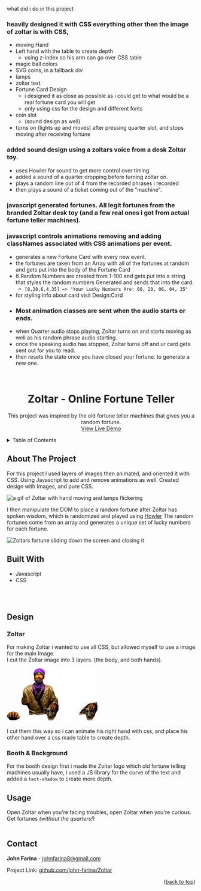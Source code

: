 <a name="readme-top"></a>
what did i do in this project

### heavily designed it with CSS everything other then the image of zoltar is with CSS,
- moving Hand
- Left hand with the table to create depth
  - using z-index so his arm can go over CSS table
- magic ball colors
- SVG coins, in a fallback div
- lamps
- zoltar text
- Fortune Card Design
  - i designed it as close as possible as i could get to what would be a real fortune card you will get
  - only using css for the design and different fonts
- coin slot
  - (sound design as well)
- turns on (lights up and moves) after pressing quarter slot, and stops moving after receiving fortune

### added sound design using a zoltars voice from a desk Zoltar toy.
- uses Howler for sound to get more control over timing
- added a sound of a quarter dropping before turning zoltar on.
- plays a random line out of 4 from the recorded phrases i recorded
- then plays a sound of a ticket coming out of the "machine".

### javascript generated fortunes. All legit fortunes from the branded Zoltar desk toy (and a few real ones i got from actual fortune teller machines).
### javascript controls animations removing and adding classNames associated with CSS animations per event.
- generates a new Fortune Card with every new event.
- the fortunes are taken from an Array with all of the fortunes at random and gets put into the body of the Fortune Card
- 6 Random Numbers are created from 1-100 and gets put into a string that styles the random numbers Generated and sends that into the card.
  - `[8,20,6,4,35] => "Your Lucky Numbers Are: 08, 20, 06, 04, 35"`
- for styling info about card visit Design:Card
- ### Most animation classes are sent when the audio starts or ends.
- when Quarter audio stops playing, Zoltar turns on and starts moving as well as his random phrase audio starting.
- once the speaking audio has stopped, Zoltar turns off and ur card gets sent out for you to read.
- then resets the state once you have closed your fortune. to generate a new one.

<!-- PROJECT LOGO -->
<br />
<div align="center">

<h1 align="center">Zoltar - Online Fortune Teller</h1>

  <p align="center">
   This project was inspired by the old fortune teller machines that gives you a random fortune.
    <br />
    <a href="https://linktowebsite.com">View Live Demo</a>
</div>


<!-- TABLE OF CONTENTS -->
<details>
  <summary>Table of Contents</summary>
  <ol>
    <li>
      <a href="#about-the-project">About The Project</a>
      <ul>
        <li><a href="#built-with">Built With</a></li>       <li><a href="#design">Design</a></li>
      </ul>
    </li>
    <li><a href="#usage">Usage</a></li>
    <li><a href="#contact">Contact</a></li>
  </ol>
</details>


<!-- ABOUT THE PROJECT -->
## About The Project

For this project I used layers of images then animated, and oriented it with CSS. Using Javascript to add and remove animations as well. Created design with Images, and pure CSS.

<img src="./src/img/ZoltarFirst.gif" alt="a gif of Zoltar with hand moving and lamps flickering" />

I then manipulate the DOM to place a random fortune after Zoltar has spoken wisdom, which is randomized and played using [Howler](howler.link) The random fortunes come from an array and generates a unique set of lucky numbers for each fortune.

<img src="./src/img/ZoltarSecond.gif" alt="Zoltars fortune sliding down the screen and closing it" />

<br/>

## Built With
 - Javascript
 - CSS
<br/>
<br/>

## Design

### Zoltar

For making Zoltar i wanted to use all CSS, but allowed myself to use a image for the main Image.
<br/>
I cut the Zoltar image into 3 layers. (the body, and both hands).
<br/>

<div display="flex" >
<img src="./src/img/hand.png" width="35" />
<img src="./src/img/fullPic.png" width="100" />
<img src="./src/img/depthPic.png" width="100" />
</div>

<br/>
I cut them this way so i can animate his right hand with css, and place his other hand over a css made table to create depth.

<br/>

### Booth & Background

For the booth design first i made the Zoltar logo which old fortune telling machines usually have, i used a JS library for the curve of the text and added a `text-shadow` to create more depth.
<br />
<!-- USAGE EXAMPLES -->

## Usage

Open Zoltar when you're facing troubles, open Zoltar when you're curious. Get fortunes *(without the quarters!)*
<br/>
<br/>

<!-- CONTACT -->
## Contact

**John Farina** - johnfarina8@gmail.com

Project Link: [github.com/john-farina/Zoltar](https://github.com/john-farina/Zoltar)

<p align="right">(<a href="#readme-top">back to top</a>)</p>



